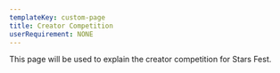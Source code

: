 ```yaml
---
templateKey: custom-page
title: Creator Competition
userRequirement: NONE
---
```

This page will be used to explain the creator competition for Stars Fest.
